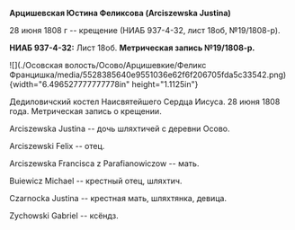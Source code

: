 **Арцишевская Юстина Феликсова (Arciszewska Justina)**

28 июня 1808 г -- крещение (НИАБ 937-4-32, лист 18об, №19/1808-р).

**НИАБ 937-4-32:** Лист 18об. **Метрическая запись №19/1808-р.**

![](./Осовская волость/Осово/Арцишевкие/Феликс Францишка/media/5528385640e9551036e62f6f206705fda5c33542.png){width="6.496527777777778in"
height="1.1125in"}

Дедиловичский костел Наисвятейшего Сердца Иисуса. 28 июня 1808 года.
Метрическая запись о крещении.

Arciszewska Justina -- дочь шляхтичей с деревни Осово.

Arciszewski Felix -- отец.

Arciszewska Francisca z Parafianowiczow -- мать.

Buiewicz Michael -- крестный отец, шляхтич.

Czarnocka Justina -- крестная мать, шляхтянка, девица.

Zychowski Gabriel -- ксёндз.
